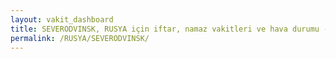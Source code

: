 ```yaml
---
layout: vakit_dashboard
title: SEVERODVINSK, RUSYA için iftar, namaz vakitleri ve hava durumu - ilçe/eyalet seç
permalink: /RUSYA/SEVERODVINSK/
---
```


<script type="text/javascript">
  var GLOBAL_COUNTRY = 'RUSYA';
  var GLOBAL_CITY = 'SEVERODVINSK';
  var GLOBAL_STATE = '';
  var lat = 72;
  var lon = 21;
</script>
